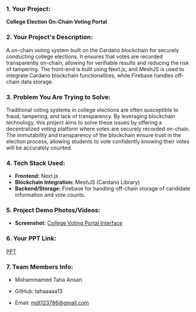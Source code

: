 ### 1. **Your Project:**
   **College Election On-Chain Voting Portal**

### 2. **Your Project's Description:**
   A on-chain voting system built on the Cardano blockchain for securely conducting college elections. It ensures that votes are recorded transparently on-chain, allowing for verifiable results and reducing the risk of tampering. The front-end is built using Next.js, and MeshJS is used to integrate Cardano blockchain functionalities, while Firebase handles off-chain data storage.

### 3. **Problem You Are Trying to Solve:**
   Traditional voting systems in college elections are often susceptible to fraud, tampering, and lack of transparency. By leveraging blockchain technology, this project aims to solve these issues by offering a decentralized voting platform where votes are securely recorded on-chain. The immutability and transparency of the blockchain ensure trust in the election process, allowing students to vote confidently knowing their votes will be accurately counted.

### 4. **Tech Stack Used:**
   - **Frontend:** Next.js
   - **Blockchain Integration:** MeshJS (Cardano Library)
   - **Backend/Storage:** Firebase for handling off-chain storage of candidate information and vote counts.
   
### 5. **Project Demo Photos/Videos:**
   - **Screenshot:** [College Voting Portal Interface](/TahaaCode/Screenshot.png)

### 6. **Your PPT Link:**
[PPT](/TahaaCode/PPT.pptx)

### 7. **Team Members Info:**
-   Mohammamed Taha Ansari
    
-   GitHub: tahaaaaa13
    
-   Email: [mdt123786@gmail.com](mailto:mdt123786@gmail.com)